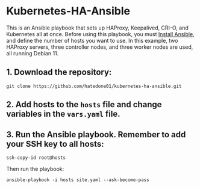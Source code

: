 # Kubernetes-HA-Ansible

This is an Ansible playbook that sets up HAProxy, Keepalived, CRI-O, and Kubernetes all at once. Before using this playbook, you must [Install Ansible](https://docs.ansible.com/ansible/latest/installation_guide/intro_installation.html "Install Ansible"), and define the number of hosts you want to use. In this example, two HAProxy servers, three controller nodes, and three worker nodes are used, all running Debian 11.

## 1. Download the repository:
```
git clone https://github.com/hatedone01/kubernetes-ha-ansible.git
```
## 2. Add hosts to the `hosts` file and change variables in the `vars.yaml` file.

## 3. Run the Ansible playbook. Remember to add your SSH key to all hosts:
```
ssh-copy-id root@hosts
```
Then run the playbook:
```
ansible-playbook -i hosts site.yaml --ask-become-pass
```